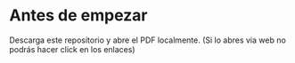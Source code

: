 
# Antes de empezar

Descarga este repositorio y abre el PDF localmente.
(Si lo abres via web no podrás hacer click en los enlaces)
